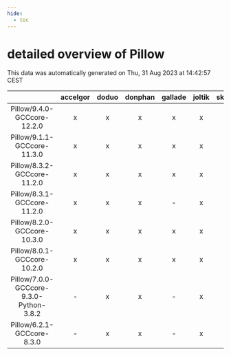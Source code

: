 ```yaml
---
hide:
  - toc
---
```


detailed overview of Pillow
===========================


This data was automatically generated on Thu, 31 Aug 2023 at 14:42:57 CEST  

| |accelgor|doduo|donphan|gallade|joltik|skitty|swalot|victini|
| :---: | :---: | :---: | :---: | :---: | :---: | :---: | :---: | :---: |
|Pillow/9.4.0-GCCcore-12.2.0|x|x|x|x|x|x|x|x|
|Pillow/9.1.1-GCCcore-11.3.0|x|x|x|x|x|x|x|x|
|Pillow/8.3.2-GCCcore-11.2.0|x|x|x|x|x|x|x|x|
|Pillow/8.3.1-GCCcore-11.2.0|x|x|x|-|x|x|x|x|
|Pillow/8.2.0-GCCcore-10.3.0|x|x|x|x|x|x|x|x|
|Pillow/8.0.1-GCCcore-10.2.0|x|x|x|x|x|x|x|x|
|Pillow/7.0.0-GCCcore-9.3.0-Python-3.8.2|-|x|x|-|x|x|x|x|
|Pillow/6.2.1-GCCcore-8.3.0|-|x|x|-|x|x|-|x|
